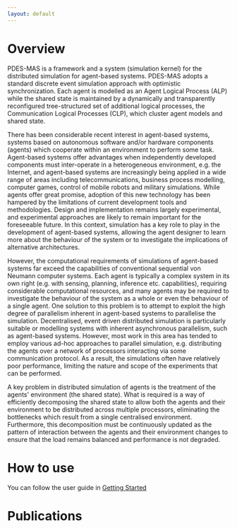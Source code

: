 ```yaml
---
layout: default
---
```



# Overview
PDES-MAS is a framework and a system (simulation kernel)  for the distributed simulation for agent-based systems. 
PDES-MAS adopts a standard discrete event simulation approach with optimistic synchronization. 
Each agent is modelled as an Agent Logical Process (ALP) while the shared state is maintained by a 
dynamically and transparently reconfigured tree-structured set of additional logical processes, 
the Communication Logical Processes (CLP), which cluster agent models and shared state.


There has been considerable recent interest in agent-based systems, systems based on autonomous software and/or hardware 
components (agents) which cooperate within an environment to perform some task. 
Agent-based systems offer advantages when independently developed components must inter-operate in a heterogeneous 
environment, e.g. the Internet, and agent-based systems are increasingly being applied in a wide range of areas including 
telecommunications, business process modelling, computer games, control of mobile robots and military simulations. 
While agents offer great promise, adoption of this new technology has been hampered by the limitations of current 
development tools and methodologies.  Design and implementation remains largely experimental, 
and experimental approaches are likely to remain important for the foreseeable future. 
In this context, simulation has a key role to play in the development of agent-based systems, 
allowing the agent designer to learn more about the behaviour of the system or to investigate 
the implications of alternative architectures.

However, the computational requirements of simulations of agent-based systems far exceed the capabilities of conventional sequential von Neumann computer systems.  Each agent is typically a complex system in its own right (e.g.  with sensing, planning, inference etc. capabilities), requiring considerable computational resources, and many agents may be required to investigate the behaviour of the system as a whole or even the behaviour of a single agent.  One solution to this problem is to attempt to exploit the high degree of parallelism inherent in agent-based systems to parallelise the simulation. Decentralised, event driven distributed simulation is particularly suitable or modelling systems with inherent asynchronous parallelism, such as agent-based systems.   However, most work in this area has tended to employ various ad-hoc approaches to parallel simulation, e.g.  distributing the agents over a network of processors interacting via some communication protocol. As a result, the simulations often have relatively poor performance, limiting the nature and scope of the experiments that can be performed.

A key problem in distributed simulation of agents is the treatment of the agents' environment (the shared state). What is required is a way of efficiently decomposing the shared state to allow both the agents and their environment to be distributed across multiple processors, eliminating the bottlenecks which result from a single centralised environment. Furthermore, this decomposition must be continuously updated as the pattern of  interaction between the agents and their environment changes to ensure that the load remains balanced and performance is not degraded.


# How to use

You can follow the user guide in [Getting Started](/getting_started/)

# Publications
